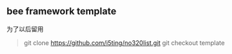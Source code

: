 

## bee framework template

为了以后留用

>git clone https://github.com/i5ting/no320list.git
>git checkout template

